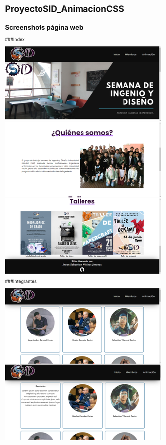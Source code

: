 # ProyectoSID_AnimacionCSS

## Screenshots página web

###Index
<div>
<img src="https://github.com/SebastianWilches/ProyectoSID_AnimacionCSS/blob/master/readmeImg/1.png">
<div>
<div>
<img src="https://github.com/SebastianWilches/ProyectoSID_AnimacionCSS/blob/master/readmeImg/2.png">
<div>
<div>
<img src="https://github.com/SebastianWilches/ProyectoSID_AnimacionCSS/blob/master/readmeImg/3.png">
<div>

###Integrantes
<div>
<img src="https://github.com/SebastianWilches/ProyectoSID_AnimacionCSS/blob/master/readmeImg/4.png">
<div>
<div>
<img src="https://github.com/SebastianWilches/ProyectoSID_AnimacionCSS/blob/master/readmeImg/5.png">
<div>
